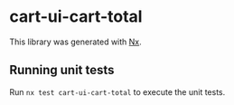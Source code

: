 # cart-ui-cart-total

This library was generated with [Nx](https://nx.dev).

## Running unit tests

Run `nx test cart-ui-cart-total` to execute the unit tests.
